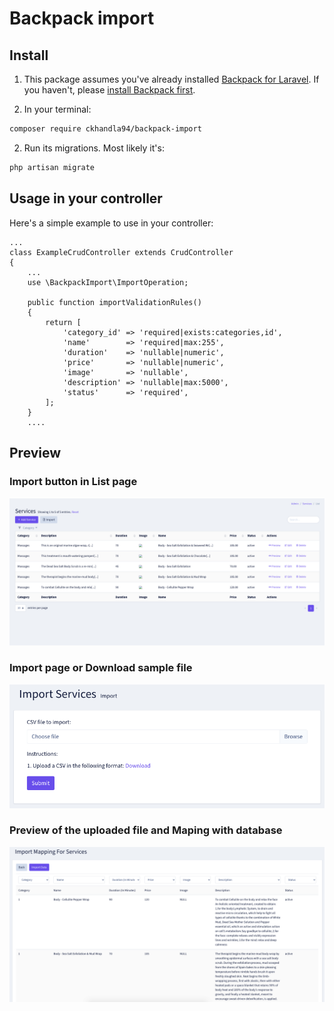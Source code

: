 # Backpack import

## Install

1) This package assumes you've already installed [Backpack for Laravel](https://backpackforlaravel.com). If you haven't, please [install Backpack first](https://backpackforlaravel.com/docs/3.5/installation).

2) In your terminal:

``` bash
composer require ckhandla94/backpack-import
```

2) Run its migrations. Most likely it's:
```bash
php artisan migrate
```

## Usage in your controller

Here's a simple example to use in your controller:

```
...
class ExampleCrudController extends CrudController
{
    ...
    use \BackpackImport\ImportOperation;

    public function importValidationRules()
    {
        return [
            'category_id' => 'required|exists:categories,id',
            'name'        => 'required|max:255',
            'duration'    => 'nullable|numeric',
            'price'       => 'nullable|numeric',
            'image'       => 'nullable',
            'description' => 'nullable|max:5000',
            'status'      => 'required',
        ];
    }
    ....

```

## Preview
### Import button in List page
![Screenshot-3](screenshot-1.png)

### Import page or Download sample file
![Screenshot-1](screenshot-2.png)

### Preview of the uploaded file and Maping with database
![Screenshot-3](screenshot-3.png)
